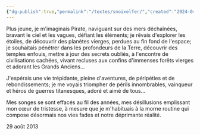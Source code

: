 ```yaml
---
{"dg-publish":true,"permalink":"/textes/snoixelfer/","created":"2024-04-08T12:06:16.407+02:00","updated":"2024-04-08T12:24:19.432+02:00"}
---
```



Plus jeune, je m'imaginais Pirate, naviguant sur des mers déchaînées, bravant le ciel et les vagues, défiant les éléments; je rêvais d'explorer les étoiles, de découvrir des planètes vierges, perdues au fin fond de l'espace; je souhaitais pénétrer dans les profondeurs de la Terre, découvrir des temples enfouis, mettre à jour des secrets oubliés, à l'encontre de civilisations cachées, vivant recluses aux confins d'immenses forêts vierges et adorant les Grands Anciens...

J'espérais une vie trépidante, pleine d'aventures, de péripéties et de rebondissements; je me voyais triompher de périls innombrables, vainqueur et héros de guerres titanesques, adoré et aimé de tous...

Mes songes se sont effacés au fil des années, mes désillusions emplissant mon cœur de tristesse, à mesure que je m'habituais à la morne routine qui compose désormais nos vies fades et notre déprimante réalité.

29 août 2013